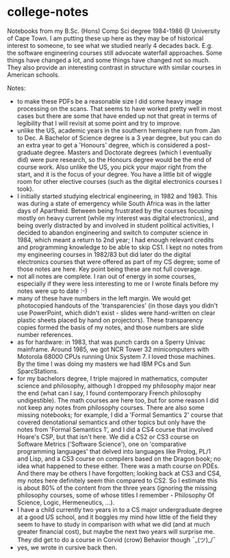 # college-notes

Notebooks from my B.Sc. (Hons) Comp Sci degree 1984-1986 @ University of Cape Town. I am putting these up here as they may be of historical interest to someone, to see what we studied nearly 4 decades back. E.g. the software engineering courses still advocate waterfall approaches. Some things have changed a lot, and some things have changed not so much. They also provide an interesting contrast in structure with similar courses in American schools. 

Notes:

- to make these PDFs be a reasonable size I did some heavy image processing on the scans. That seems to have worked pretty well in most cases but there are some that have ended up not that great in terms of legibility that I will revisit at some point and try to improve.
- unlike the US, academic years in the southern hemisphere run from Jan to Dec. A Bachelor of Science degree is a 3 year degree, but you can do an extra year to get a 'Honours' degree, which is considered a post-graduate degree. Masters and Doctorate degrees (which I eventually did) were pure research, so the Honours degree would be the end of course work. Also unlike the US, you pick your major right from the start, and it is the focus of your degree. You have a little bit of wiggle room for other elective courses (such as the digital electronics courses I took).
- I initially started studying electrical engineering, in 1982 and 1983. This was during a state of emergency while South Africa was in the latter days of Apartheid. Between being frustrated by the courses focusing mostly on heavy current (while my interest was digital electronics), and being overly distracted by and involved in student political activities, I decided to abandon engineering and switch to computer science in 1984, which meant a return to 2nd year; I had enough relevant credits and programming knowledge to be able to skip CS1. I kept no notes from my engineering courses in 1982/83 but did later do the digital electronics courses that were offered as part of my CS degree; some of those notes are here. Key point being these are not full coverage. 
- not all notes are complete. I ran out of energy in some courses, especially if they were less interesting to me or I wrote finals before my notes were up to date :-)
- many of these have numbers in the left margin. We would get photocopied handouts of the 'transparencies' (in those days you didn't use PowerPoint, which didn't exist - slides were hand-written on clear plastic sheets placed by hand on projectors). These transparency copies formed the basis of my notes, and those numbers are slide number references.
- as for hardware: in 1983, that was punch cards on a Sperry Univac mainframe. Around 1985, we got NCR Tower 32 minicomputers with Motorola 68000 CPUs running Unix System 7. I loved those machines. By the time I was doing my masters we had IBM PCs and Sun SparcStations.
- for my bachelors degree, I triple majored in mathematics, computer science and philosophy, although I dropped my philosophy major near the end (what can I say, I found contemporary French philosophy undigestible). The math courses are here too, but for some reason I did not keep any notes from philosophy courses. There are also some missing notebooks; for example, I did a 'Formal Semantics 2' course that covered denotational semantics and other topics but only have the notes from 'Formal Semantics 1', and I did a CS4 course that involved Hoare's CSP, but that isn't here. We did a CS2 or CS3 course on Software Metrics ('Software Science'), one on 'comparative programming languages' that delved into languages like Prolog, PL/1 and Lisp, and a CS3 course on compilers based on the Dragon book; no idea what happened to these either. There was a math course on PDEs. And there may be others I have forgotten; looking back at CS3 and CS4, my notes here definitely seem thin compared to CS2. So I estimate this is about 80% of the content from the three years (ignoring the missing philosophy courses, some of whose titles I remember - Philosophy Of Science, Logic, Hermeneutics, ...).
- I have a child currently two years in to a CS major undergraduate degree at a good US school, and it boggles my mind how little of the field they seem to have to study in comparison with what we did (and at much greater financial cost), but maybe the next two years will surprise me. They did get to do a course in Corvid (crow) Behavior though ¯\_(ツ)_/¯
- yes, we wrote in cursive back then.

